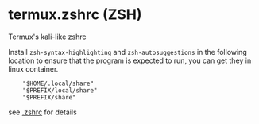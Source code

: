 # termux.zshrc  (ZSH)
Termux's kali-like zshrc 

Install `zsh-syntax-highlighting` and `zsh-autosuggestions` in the following location to ensure that the program is expected to run, you can get they in linux container.
```
    "$HOME/.local/share"
    "$PREFIX/local/share"
    "$PREFIX/share"
```
see [.zshrc](.zshrc) for details
